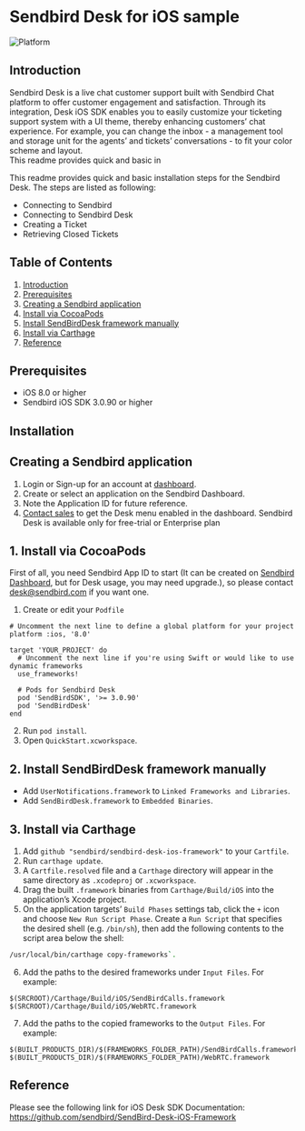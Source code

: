 # Sendbird Desk for iOS sample

![Platform](https://img.shields.io/badge/platform-iOS-orange.svg)

## Introduction

Sendbird Desk is a live chat customer support built with Sendbird Chat platform to offer customer engagement and satisfaction. Through its integration, Desk iOS SDK enables you to easily customize your ticketing support system with a UI theme, thereby enhancing customers’ chat experience. For example, you can change the inbox - a management tool and storage unit for the agents’ and tickets’ conversations - to fit your color scheme and layout.  
This readme provides quick and basic in

This readme provides quick and basic installation steps for the Sendbird Desk. 
The steps are listed as following:

- Connecting to Sendbird
- Connecting to Sendbird Desk
- Creating a Ticket
- Retrieving Closed Tickets

## Table of Contents

  1. [Introduction](#introduction)
  2. [Prerequisites](#prerequisites)
  3. [Creating a Sendbird application](#creating-a-sendbird-application)
  4. [Install via CocoaPods](#1-install-via-cocoapods)
  5. [Install SendBirdDesk framework manually](#2-install-sendbirddesk-framework-manually)
  6. [Install via Carthage](#3-install-via-carthage)
  7. [Reference](#reference)
  
## Prerequisites 
- iOS 8.0 or higher
- Sendbird iOS SDK 3.0.90 or higher
  
## Installation

## Creating a Sendbird application
1. Login or Sign-up for an account at [dashboard](https://dashboard.sendbird.com/).
2. Create or select an application on the Sendbird Dashboard.
3. Note the Application ID for future reference.
4. [Contact sales](https://sendbird.com/contact-sales) to get the Desk menu enabled in the dashboard. Sendbird Desk is available only for free-trial or Enterprise plan 

## 1. Install via CocoaPods

First of all, you need Sendbird App ID to start (It can be created on [Sendbird Dashboard](https://dashboard.sendbird.com), but for Desk usage, you may need upgrade.), so please contact [desk@sendbird.com](mailto:desk@sendbird.com) if you want one.

1. Create or edit your `Podfile`

```
# Uncomment the next line to define a global platform for your project
platform :ios, '8.0'

target 'YOUR_PROJECT' do
  # Uncomment the next line if you're using Swift or would like to use dynamic frameworks
  use_frameworks!

  # Pods for Sendbird Desk
  pod 'SendBirdSDK', '>= 3.0.90'
  pod 'SendBirdDesk'
end
```
2. Run `pod install`.
3. Open `QuickStart.xcworkspace`.

## 2. Install SendBirdDesk framework manually
* Add `UserNotifications.framework` to `Linked Frameworks and Libraries`.
* Add `SendBirdDesk.framework` to `Embedded Binaries`.

## 3. Install via Carthage
1. Add `github "sendbird/sendbird-desk-ios-framework"`  to your `Cartfile`.
2. Run `carthage update`.
3. A `Cartfile.resolved` file and a `Carthage` directory will appear in the same directory as `.xcodeproj` or `.xcworkspace`.
4. Drag the built `.framework` binaries from `Carthage/Build/iOS` into the application’s Xcode project.
5. On the application targets’ `Build Phases` settings tab, click the `+` icon and choose `New Run Script Phase`. Create a `Run Script` that specifies the desired shell (e.g. `/bin/sh`), then add the following contents to the script area below the shell:
```bash
/usr/local/bin/carthage copy-frameworks`.
```
6. Add the paths to the desired frameworks under `Input Files`. For example:
```
$(SRCROOT)/Carthage/Build/iOS/SendBirdCalls.framework
$(SRCROOT)/Carthage/Build/iOS/WebRTC.framework
```
7. Add the paths to the copied frameworks to the `Output Files`. For example:
```
$(BUILT_PRODUCTS_DIR)/$(FRAMEWORKS_FOLDER_PATH)/SendBirdCalls.framework
$(BUILT_PRODUCTS_DIR)/$(FRAMEWORKS_FOLDER_PATH)/WebRTC.framework
```

## Reference
Please see the following link for iOS Desk SDK Documentation: https://github.com/sendbird/SendBird-Desk-iOS-Framework
